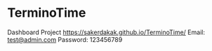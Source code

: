 # TerminoTime
Dashboard Project
https://sakerdakak.github.io/TerminoTime/
Email: test@admin.com
Password: 123456789
